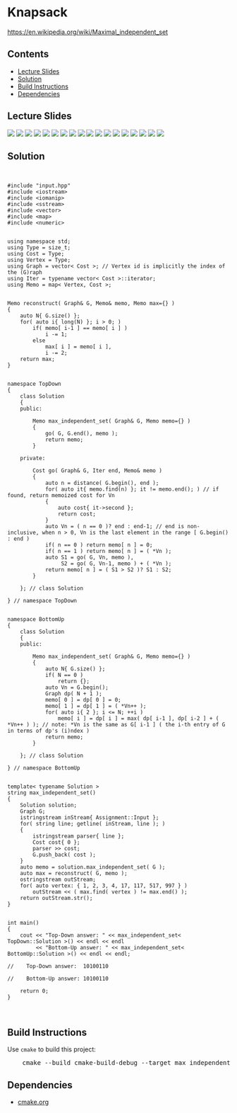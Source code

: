 <h1 id="knapsack">Knapsack</h1>
<a href="https://en.wikipedia.org/wiki/Maximal_independent_set">https://en.wikipedia.org/wiki/Maximal_independent_set</a>
<h2>Contents</h2>
<ul>
  <li>
      <a href="#slides">Lecture Slides</a>
  </li>
  <li>
    <a href="#solution">Solution</a>
  </li>
  <li>
    <a href="#build">Build Instructions</a>
  </li>
  <li>
    <a href="#dependencies">Dependencies</a>
  </li>
</ul>

<h2 id="slides">Lecture Slides</h2>
<img src="https://github.com/claytonjwong/Algorithms-Stanford/blob/master/course3/max_independent_set/documentation/mis_01.png" />
<img src="https://github.com/claytonjwong/Algorithms-Stanford/blob/master/course3/max_independent_set/documentation/mis_02.png" />
<img src="https://github.com/claytonjwong/Algorithms-Stanford/blob/master/course3/max_independent_set/documentation/mis_03.png" />
<img src="https://github.com/claytonjwong/Algorithms-Stanford/blob/master/course3/max_independent_set/documentation/mis_04.png" />
<img src="https://github.com/claytonjwong/Algorithms-Stanford/blob/master/course3/max_independent_set/documentation/mis_05.png" />
<img src="https://github.com/claytonjwong/Algorithms-Stanford/blob/master/course3/max_independent_set/documentation/mis_06.png" />
<img src="https://github.com/claytonjwong/Algorithms-Stanford/blob/master/course3/max_independent_set/documentation/mis_07.png" />
<img src="https://github.com/claytonjwong/Algorithms-Stanford/blob/master/course3/max_independent_set/documentation/mis_08.png" />
<img src="https://github.com/claytonjwong/Algorithms-Stanford/blob/master/course3/max_independent_set/documentation/mis_09.png" />
<img src="https://github.com/claytonjwong/Algorithms-Stanford/blob/master/course3/max_independent_set/documentation/mis_10.png" />
<img src="https://github.com/claytonjwong/Algorithms-Stanford/blob/master/course3/max_independent_set/documentation/mis_11.png" />
<img src="https://github.com/claytonjwong/Algorithms-Stanford/blob/master/course3/max_independent_set/documentation/mis_12.png" />
<img src="https://github.com/claytonjwong/Algorithms-Stanford/blob/master/course3/max_independent_set/documentation/mis_13.png" />
<img src="https://github.com/claytonjwong/Algorithms-Stanford/blob/master/course3/max_independent_set/documentation/mis_14.png" />
<img src="https://github.com/claytonjwong/Algorithms-Stanford/blob/master/course3/max_independent_set/documentation/mis_15.png" />
<img src="https://github.com/claytonjwong/Algorithms-Stanford/blob/master/course3/max_independent_set/documentation/mis_16.png" />
<img src="https://github.com/claytonjwong/Algorithms-Stanford/blob/master/course3/max_independent_set/documentation/mis_17.png" />
<img src="https://github.com/claytonjwong/Algorithms-Stanford/blob/master/course3/max_independent_set/documentation/mis_18.png" />

<h2 id="solution">Solution</h2>
<pre>

    #include "input.hpp"
    #include <iostream>
    #include <iomanip>
    #include <sstream>
    #include <vector>
    #include <map>
    #include <numeric>
    
    
    using namespace std;
    using Type = size_t;
    using Cost = Type;
    using Vertex = Type;
    using Graph = vector< Cost >; // Vertex id is implicitly the index of the (G)raph
    using Iter = typename vector< Cost >::iterator;
    using Memo = map< Vertex, Cost >;
    
    
    Memo reconstruct( Graph& G, Memo& memo, Memo max={} )
    {
        auto N{ G.size() };
        for( auto i{ long(N) }; i > 0; )
            if( memo[ i-1 ] == memo[ i ] )
                i -= 1;
            else
                max[ i ] = memo[ i ],
                i -= 2;
        return max;
    }
    
    
    namespace TopDown
    {
        class Solution
        {
        public:
    
            Memo max_independent_set( Graph& G, Memo memo={} )
            {
                go( G, G.end(), memo );
                return memo;
            }
    
        private:
    
            Cost go( Graph& G, Iter end, Memo& memo )
            {
                auto n = distance( G.begin(), end );
                for( auto it{ memo.find(n) }; it != memo.end(); ) // if found, return memoized cost for Vn
                {
                    auto cost{ it->second };
                    return cost;
                }
                auto Vn = ( n == 0 )? end : end-1; // end is non-inclusive, when n > 0, Vn is the last element in the range [ G.begin() : end )
                if( n == 0 ) return memo[ n ] = 0;
                if( n == 1 ) return memo[ n ] = ( *Vn );
                auto S1 = go( G, Vn, memo ),
                     S2 = go( G, Vn-1, memo ) + ( *Vn );
                return memo[ n ] = ( S1 > S2 )? S1 : S2;
            }
    
        }; // class Solution
    
    } // namespace TopDown
    
    
    namespace BottomUp
    {
        class Solution
        {
        public:
    
            Memo max_independent_set( Graph& G, Memo memo={} )
            {
                auto N{ G.size() };
                if( N == 0 )
                    return {};
                auto Vn = G.begin();
                Graph dp( N + 1 );
                memo[ 0 ] = dp[ 0 ] = 0;
                memo[ 1 ] = dp[ 1 ] = ( *Vn++ );
                for( auto i{ 2 }; i <= N; ++i )
                    memo[ i ] = dp[ i ] = max( dp[ i-1 ], dp[ i-2 ] + ( *Vn++ ) ); // note: *Vn is the same as G[ i-1 ] ( the i-th entry of G in terms of dp's (i)ndex )
                return memo;
            }
    
        }; // class Solution
    
    } // namespace BottomUp
    
    
    template< typename Solution >
    string max_independent_set()
    {
        Solution solution;
        Graph G;
        istringstream inStream{ Assignment::Input };
        for( string line; getline( inStream, line ); )
        {
            istringstream parser{ line };
            Cost cost{ 0 };
            parser >> cost;
            G.push_back( cost );
        }
        auto memo = solution.max_independent_set( G );
        auto max = reconstruct( G, memo );
        ostringstream outStream;
        for( auto vertex: { 1, 2, 3, 4, 17, 117, 517, 997 } )
            outStream << ( max.find( vertex ) != max.end() );
        return outStream.str();
    }
    
    
    int main()
    {
        cout << "Top-Down answer: " << max_independent_set< TopDown::Solution >() << endl << endl
             << "Bottom-Up answer: " << max_independent_set< BottomUp::Solution >() << endl << endl;
    
    //    Top-Down answer:  10100110
    
    //    Bottom-Up answer: 10100110
    
        return 0;
    }

</pre>

<h2 id="build">Build Instructions</h2>
<p>Use <code>cmake</code> to build this project:</p>

<pre>
    cmake --build cmake-build-debug --target max_independent_set -- -j 4
</pre>

<h2 id="dependencies">Dependencies</h2>
<ul>
  <li>
    <a href="https://cmake.org/" target="_blank">cmake.org</a>
  </li>
</ul>

</body>
</html>